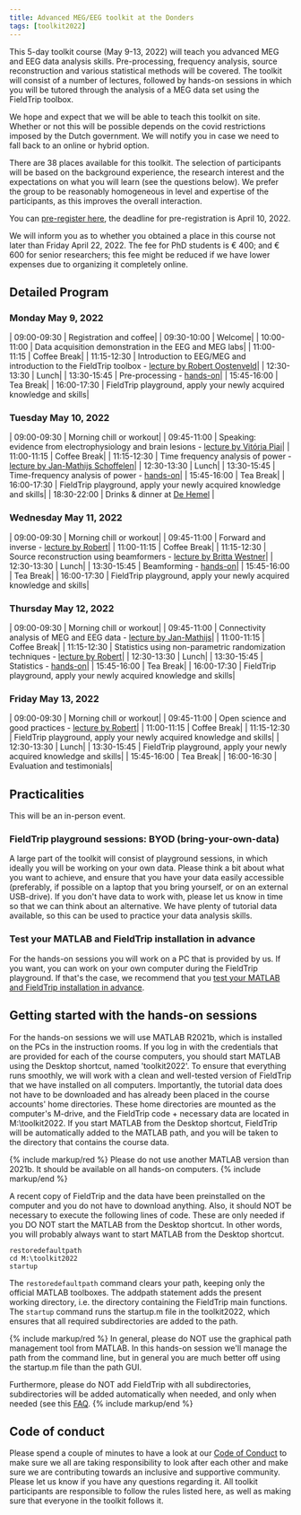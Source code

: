 ```yaml
---
title: Advanced MEG/EEG toolkit at the Donders
tags: [toolkit2022]
---
```


This 5-day toolkit course (May 9-13, 2022) will teach you advanced MEG and EEG data analysis skills. Pre-processing, frequency analysis, source reconstruction and various statistical methods will be covered. The toolkit will consist of a number of lectures, followed by hands-on sessions in which you will be tutored through the analysis of a MEG data set using the FieldTrip toolbox.

We hope and expect that we will be able to teach this toolkit on site. Whether or not this will be possible depends on the covid restrictions imposed by the Dutch government. We will notify you in case we need to fall back to an online or hybrid option.

There are 38 places available for this toolkit. The selection of participants will be based on the background experience, the research interest and the expectations on what you will learn (see the questions below). We prefer the group to be reasonably homogeneous in level and expertise of the participants, as this improves the overall interaction.

You can [pre-register here](https://www.ru.nl/donders/agenda/donders-tool-kits/vm-tool-kits/donders-meg-eeg-toolkit/), the deadline for pre-registration is April 10, 2022.

We will inform you as to whether you obtained a place in this course not later than Friday April 22, 2022. The fee for PhD students is € 400; and € 600 for senior researchers; this  fee might be reduced if we have lower expenses due to organizing it completely online.

## Detailed Program

### Monday May 9, 2022

| 09:00-09:30 | Registration and coffee|
| 09:30-10:00 | Welcome|
| 10:00-11:00 | Data acquisition demonstration in the EEG and MEG labs|
| 11:00-11:15 | Coffee Break|
| 11:15-12:30 | Introduction to EEG/MEG and introduction to the FieldTrip toolbox - [lecture by Robert Oostenveld](https://download.fieldtriptoolbox.org/workshop/toolkit2022/slides/introduction.pdf)|
| 12:30-13:30 | Lunch|
| 13:30-15:45 | Pre-processing - [hands-on](/tutorial/sensor/eventrelatedaveraging)|
| 15:45-16:00 | Tea Break|
| 16:00-17:30 | FieldTrip playground, apply your newly acquired knowledge and skills|
  
  
### Tuesday May 10, 2022

| 09:00-09:30 | Morning chill or workout|
| 09:45-11:00 | Speaking: evidence from electrophysiology and brain lesions - [lecture by Vitória Piai](https://download.fieldtriptoolbox.org/workshop/toolkit2022/slides/speaking.pdf)|
| 11:00-11:15 | Coffee Break|
| 11:15-12:30 | Time frequency analysis of power - [lecture by Jan-Mathijs Schoffelen](https://download.fieldtriptoolbox.org/workshop/toolkit2022/slides/frequency.pdf)|
| 12:30-13:30 | Lunch|
| 13:30-15:45 | Time-frequency analysis of power - [hands-on](/tutorial/sensor/timefrequencyanalysis)|
| 15:45-16:00 | Tea Break|
| 16:00-17:30 | FieldTrip playground, apply your newly acquired knowledge and skills|
| 18:30-22:00 | Drinks & dinner at [De Hemel](https://restaurantdehemel.nl/en/) |
  
  
### Wednesday May 11, 2022

| 09:00-09:30 | Morning chill or workout|
| 09:45-11:00 | Forward and inverse - [lecture by Robert](https://download.fieldtriptoolbox.org/workshop/toolkit2022/slides/forward_inverse.pdf)|
| 11:00-11:15 | Coffee Break|
| 11:15-12:30 | Source reconstruction using beamformers - [lecture by Britta Westner](https://download.fieldtriptoolbox.org/workshop/toolkit2022/slides/beamforming.pdf)|
| 12:30-13:30 | Lunch|
| 13:30-15:45 | Beamforming - [hands-on](/tutorial/source/beamformer)|
| 15:45-16:00 | Tea Break|
| 16:00-17:30 | FieldTrip playground, apply your newly acquired knowledge and skills|
  
  
### Thursday May 12, 2022

| 09:00-09:30 | Morning chill or workout|
| 09:45-11:00 | Connectivity analysis of MEG and EEG data - [lecture by Jan-Mathijs](https://download.fieldtriptoolbox.org/workshop/toolkit2022/slides/connectivity.pdf)|
| 11:00-11:15 | Coffee Break|
| 11:15-12:30 | Statistics using non-parametric randomization techniques - [lecture by Robert](https://download.fieldtriptoolbox.org/workshop/toolkit2022/slides/statistics.pdf)|
| 12:30-13:30 | Lunch|
| 13:30-15:45 | Statistics - [hands-on](/tutorial/stats/cluster_permutation_timelock)|
| 15:45-16:00 | Tea Break|
| 16:00-17:30 | FieldTrip playground, apply your newly acquired knowledge and skills|
  
  
### Friday May 13, 2022

| 09:00-09:30 | Morning chill or workout|
| 09:45-11:00 | Open science and good practices - [lecture by Robert](https://download.fieldtriptoolbox.org/workshop/toolkit2022/slides/openscience.pdf)|
| 11:00-11:15 | Coffee Break|
| 11:15-12:30 | FieldTrip playground, apply your newly acquired knowledge and skills|
| 12:30-13:30 | Lunch|
| 13:30-15:45 | FieldTrip playground, apply your newly acquired knowledge and skills|
| 15:45-16:00 | Tea Break|
| 16:00-16:30 | Evaluation and testimonials|

## Practicalities

This will be an in-person event.  

### FieldTrip playground sessions: BYOD (bring-your-own-data)
  
A large part of the toolkit will consist of playground sessions, in which ideally you will be working on your own data. Please think a bit about what you want to achieve, and ensure that you have your data easily accessible (preferably, if possible on a laptop that you bring yourself, or on an external USB-drive). If you don't have data to work with, please let us know in time so that we can think about an alternative. We have plenty of tutorial data available, so this can be used to practice your data analysis skills.  

### Test your MATLAB and FieldTrip installation in advance

For the hands-on sessions you will work on a PC that is provided by us. If you want, you can work on your own computer during the FieldTrip playground. If that's the case, we recommend that you [test your MATLAB and FieldTrip installation in advance](/workshop/toolkit2022/test_installation).

## Getting started with the hands-on sessions

For the hands-on sessions we will use MATLAB R2021b, which is installed on the PCs in the instruction rooms. If you log in with the credentials that are provided for each of the course computers, you should start MATLAB using the Desktop shortcut, named 'toolkit2022'. To ensure that everything runs smoothly, we will work with a clean and well-tested version of FieldTrip that we have installed on all computers. Importantly, the tutorial data does not have to be downloaded and has already been placed in the course accounts' home directories. These home directories are mounted as the computer's M-drive, and the FieldTrip code + necessary data are located in M:\toolkit2022. If you start MATLAB from the Desktop shortcut, FieldTrip will be automatically added to the MATLAB path, and you will be taken to the directory that contains the course data. 

{% include markup/red %}
Please do not use another MATLAB version than 2021b. It should be available on all hands-on computers.
{% include markup/end %}

A recent copy of FieldTrip and the data have been preinstalled on the computer and you do not have to download anything. Also, it should NOT be necessary to execute the following lines of code. These are only needed if you DO NOT start the MATLAB from the Desktop shortcut. In other words, you will probably always want to start MATLAB from the Desktop shortcut.

    restoredefaultpath
    cd M:\toolkit2022
    startup

The `restoredefaultpath` command clears your path, keeping only the official MATLAB toolboxes. The addpath statement adds the present working directory, i.e. the directory containing the FieldTrip main functions. The `startup` command runs the startup.m file in the toolkit2022, which ensures that all required subdirectories are added to the path.

{% include markup/red %}
In general, please do NOT use the graphical path management tool from MATLAB. In this hands-on session we'll manage the path from the command line, but in general you are much better off using the startup.m file than the path GUI.

Furthermore, please do NOT add FieldTrip with all subdirectories, subdirectories will be added automatically when needed, and only when needed (see this [FAQ](/faq/matlab/installation).
{% include markup/end %}

## Code of conduct

Please spend a couple of minutes to have a look at our [Code of Conduct](/workshop/toolkit2022/code_of_conduct) to make sure we all are taking responsibility to look after each other and make sure we are contributing towards an inclusive and supportive community. Please let us know if you have any questions regarding it. All toolkit participants are responsible to follow the rules listed here, as well as making sure that everyone in the toolkit follows it.
